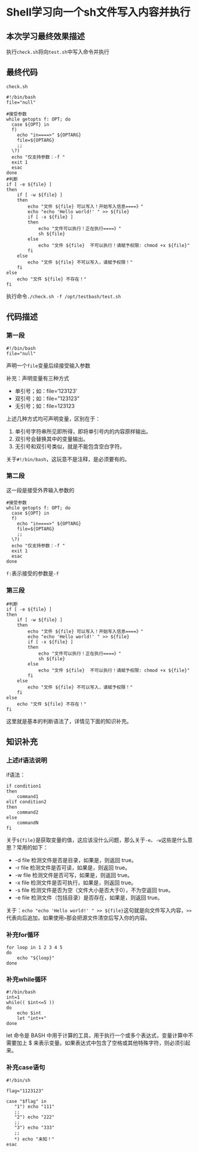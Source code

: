 # Shell学习向一个sh文件写入内容并执行

## 本次学习最终效果描述

执行`check.sh`将向`test.sh`中写入命令并执行

## 最终代码

`check.sh`

```shell
#!/bin/bash
file="null"

#接受参数
while getopts f: OPT; do
  case ${OPT} in
  f)
    echo "in====>" ${OPTARG} 
    file=${OPTARG}
    ;;
  \?)
  echo "仅支持参数：-f "
  exit 1
  esac
done
#判断
if [ -e ${file} ]
then
    if [ -w ${file} ]
    then
        echo "文件 ${file} 可以写入！开始写入信息====》"
        echo "echo 'Hello world!' " >> ${file}
        if [ -x ${file} ]
        then
            echo "文件可以执行！正在执行====》" 
            sh ${file}
        else
            echo "文件 ${file}  不可以执行！请赋予权限: chmod +x ${file}"
        fi
    else
        echo "文件 ${file} 不可以写入，请赋予权限！"
    fi
else
    echo "文件 ${file} 不存在！"
fi
```

执行命令`./check.sh -f /opt/testbash/test.sh`

## 代码描述

### 第一段

```shell
#!/bin/bash
file="null"
```

声明一个`file`变量后续接受输入参数

补充：声明变量有三种方式

- 单引号；如：file=‘123123’
- 双引号；如：file="123123"
- 无引号；如：file=123123

上述几种方式均可声明变量，区别在于：

1. 单引号字符串所见即所得，即将单引号内的内容原样输出。
2. 双引号会替换其中的变量输出。
3. 无引号和双引号类似，就是不能包含空白字符。

关于`#!/bin/bash`，这玩意不是注释，是必须要有的。

### 第二段

这一段是接受外界输入参数的

```shell
#接受参数
while getopts f: OPT; do
  case ${OPT} in
  f)
    echo "in====>" ${OPTARG} 
    file=${OPTARG}
    ;;
  \?)
  echo "仅支持参数：-f "
  exit 1
  esac
done
```

`f:`表示接受的参数是`-f`

### 第三段

```shell
#判断
if [ -e ${file} ]
then
    if [ -w ${file} ]
    then
        echo "文件 ${file} 可以写入！开始写入信息====》"
        echo "echo 'Hello world!' " >> ${file}
        if [ -x ${file} ]
        then
            echo "文件可以执行！正在执行====》" 
            sh ${file}
        else
            echo "文件 ${file}  不可以执行！请赋予权限: chmod +x ${file}"
        fi
    else
        echo "文件 ${file} 不可以写入，请赋予权限！"
    fi
else
    echo "文件 ${file} 不存在！"
fi
```

这里就是基本的判断语法了，详情见下面的知识补充。

## 知识补充

### 上述if语法说明

if语法：

```shell
if condition1
then
    command1
elif condition2 
then 
    command2
else
    commandN
fi
```

关于`${file}`是获取变量的值，这应该没什么问题，那么关于`-e`、`-w`这些是什么意思？常用的如下：

- -d file	检测文件是否是目录，如果是，则返回 true。
- -r file	检测文件是否可读，如果是，则返回 true。
- -w file	检测文件是否可写，如果是，则返回 true。
- -x file	检测文件是否可执行，如果是，则返回 true。
- -s file	检测文件是否为空（文件大小是否大于0），不为空返回 true。
- -e file	检测文件（包括目录）是否存在，如果是，则返回 true。



关于：`echo "echo 'Hello world!' " >> ${file}`这句就是向文件写入内容，`>>`代表向后追加，如果使用`>`那会把源文件清空后写入你的内容。

### 补充for循环

```shell
for loop in 1 2 3 4 5
do
    echo "${loop}"
done
```

### 补充while循环

```shell
#!/bin/bash
int=1
while(( $int<=5 ))
do
    echo $int
    let "int++"
done
```

let 命令是 BASH 中用于计算的工具，用于执行一个或多个表达式，变量计算中不需要加上 $ 来表示变量。如果表达式中包含了空格或其他特殊字符，则必须引起来。

### 补充case语句

```shell
#!/bin/sh

flag="1123123"

case "$flag" in
   "1") echo "111"
   ;;
   "2") echo "222"
   ;;
   "3") echo "333"
   ;;
   *) echo "未知！"
esac
```